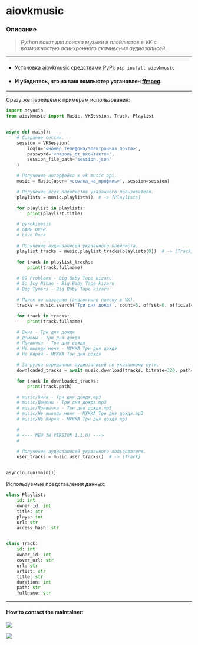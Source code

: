 # aiovkmusic

### Описание

> *Python пакет для поиска музыки и плейлистов в VK с возможностью асинхронного скачивания аудиозаписей.*
___

* #### 
  Установка [aiovkmusic](https://pypi.org/project/aiovkmusic/) средствами [PyPi](https://pypi.org/): `pip install aiovkmusic`
* #### И убедитесь, что на ваш компьютер установлен [ffmpeg](https://ffmpeg.org/download.html).

___
Сразу же перейдём к примерам использования:

```python
import asyncio
from aiovkmusic import Music, VKSession, Track, Playlist


async def main():
    # Создание сессии.
    session = VKSession(
        login='<номер_телефона/электронная_почта>',
        password='<пароль_от_вконтакте>',
        session_file_path='session.json'
    )

    # Получение интерфейса к vk music api.
    music = Music(user='<ссылка_на_профиль>', session=session)

    # Получение всех плейлистов указанного пользователя.
    playlists = music.playlists()  # -> [Playlists]

    for playlist in playlists:
        print(playlist.title)

    # pyrokinesis
    # GAME OVER
    # Live Rock

    # Получение аудиозаписей указанного плейлиста.
    playlist_tracks = music.playlist_tracks(playlists[0])  # -> [Track]

    for track in playlist_tracks:
        print(track.fullname)

    # 99 Problems - Big Baby Tape kizaru
    # So Icy Nihao - Big Baby Tape kizaru
    # Big Tymers - Big Baby Tape kizaru

    # Поиск по названию (аналогично поиску в VK).
    tracks = music.search('Три дня дождя', count=5, offset=0, official=True)  # -> [Track]

    for track in tracks:
        print(track.fullname)

    # Вина - Три дня дождя
    # Демоны - Три дня дождя
    # Привычка - Три дня дождя
    # Не выводи меня - МУККА Три дня дождя
    # Не Киряй - МУККА Три дня дождя

    # Загрузка переданных аудиозаписей по указанному пути.
    downloaded_tracks = await music.download(tracks, bitrate=320, path='music')  # -> [Track]

    for track in downloaded_tracks:
        print(track.path)

    # music/Вина - Три дня дождя.mp3
    # music/Демоны - Три дня дождя.mp3
    # music/Привычка - Три дня дождя.mp3
    # music/Не выводи меня - МУККА Три дня дождя.mp3
    # music/Не Киряй - МУККА Три дня дождя.mp3

    #
    # <--- NEW IN VERSION 1.1.0! --->
    # 

    # Получение аудиозаписей указанного пользователя.
    user_tracks = music.user_tracks()  # -> [Track]


asyncio.run(main())
```

Используемые представления данных:

```python
class Playlist:
    id: int
    owner_id: int
    title: str
    plays: int
    url: str
    access_hash: str


class Track:
    id: int
    owner_id: int
    cover_url: str
    url: str
    artist: str
    title: str
    duration: int
    path: str
    fullname: str
```

___

#### How to contact the maintainer:

![](https://img.shields.io/badge/telegram-Kirill_Lapushinskiy-blue?style=social&logo=telegram&link=https://t.me/kirilllapushinskiy)

![](https://img.shields.io/badge/VK-Kirill_Lapushinskiy-blue?style=social&logo=vk&link=https://vk.com/kirilllapushinskiy)
